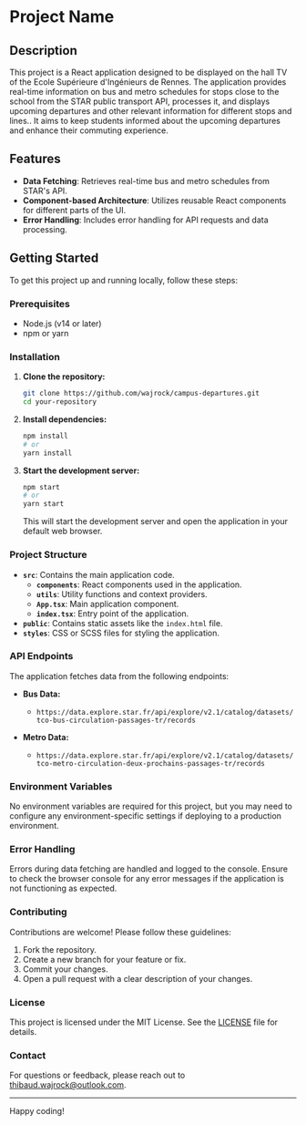 # Project Name

## Description

This project is a React application designed to be displayed on the hall TV of the Ecole Supérieure d'Ingénieurs de Rennes. The application provides real-time information on bus and metro schedules for stops close to the school from the STAR public transport API, processes it, and displays upcoming departures and other relevant information for different stops and lines.. It aims to keep students informed about the upcoming departures and enhance their commuting experience.

## Features

- **Data Fetching**: Retrieves real-time bus and metro schedules from STAR's API.
- **Component-based Architecture**: Utilizes reusable React components for different parts of the UI.
- **Error Handling**: Includes error handling for API requests and data processing.

## Getting Started

To get this project up and running locally, follow these steps:

### Prerequisites

- Node.js (v14 or later)
- npm or yarn

### Installation

1. **Clone the repository:**

    ```bash
    git clone https://github.com/wajrock/campus-departures.git
    cd your-repository
    ```

2. **Install dependencies:**

    ```bash
    npm install
    # or
    yarn install
    ```

3. **Start the development server:**

    ```bash
    npm start
    # or
    yarn start
    ```

    This will start the development server and open the application in your default web browser.

### Project Structure

- **`src`**: Contains the main application code.
  - **`components`**: React components used in the application.
  - **`utils`**: Utility functions and context providers.
  - **`App.tsx`**: Main application component.
  - **`index.tsx`**: Entry point of the application.
- **`public`**: Contains static assets like the `index.html` file.
- **`styles`**: CSS or SCSS files for styling the application.

### API Endpoints

The application fetches data from the following endpoints:

- **Bus Data:**
  - `https://data.explore.star.fr/api/explore/v2.1/catalog/datasets/tco-bus-circulation-passages-tr/records`
  
- **Metro Data:**
  - `https://data.explore.star.fr/api/explore/v2.1/catalog/datasets/tco-metro-circulation-deux-prochains-passages-tr/records`

### Environment Variables

No environment variables are required for this project, but you may need to configure any environment-specific settings if deploying to a production environment.

### Error Handling

Errors during data fetching are handled and logged to the console. Ensure to check the browser console for any error messages if the application is not functioning as expected.

### Contributing

Contributions are welcome! Please follow these guidelines:

1. Fork the repository.
2. Create a new branch for your feature or fix.
3. Commit your changes.
4. Open a pull request with a clear description of your changes.

### License

This project is licensed under the MIT License. See the [LICENSE](LICENSE) file for details.

### Contact

For questions or feedback, please reach out to [thibaud.wajrock@outlook.com](mailto:thibaud.wajrock@outlook.com).

---

Happy coding!
